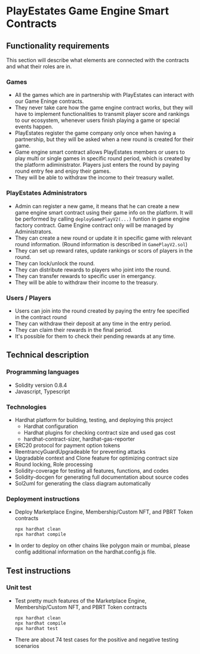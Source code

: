 # PlayEstates Game Engine Smart Contracts

## Functionality requirements

This section will describe what elements are connected with the contracts and what their roles are in.


### Games
- All the games which are in partnership with PlayEstates can interact with our Game Eninge contracts.
- They never take care how the game engine contract works, but they will have to implement functionalities to transmit player score and rankings to our ecosystem, whenever users finish playing a game or special events happen.
- PlayEstates register the game company only once when having a partnership, but they will be asked when a new round is created for their game.
- Game engine smart contract allows PlayEstates members or users to play multi or single games in specific round period, which is created by the platform adiministrator.
Players just enters the round by paying round entry fee and enjoy their games.
- They will be able to withdraw the income to their treasury wallet.

### PlayEstates Administrators
- Admin can register a new game, it means that he can create a new game engine smart contract using their game info on the platform.
  It will be performed by calling `deployGamePlayV2(...)` funtion in game engine factory contract.
  Game Engine contract only will be managed by Administrators.
- They can create a new round or update it in specific game with relevant round information.
 (Round information is described in `GamePlayV2.sol`)
- They can set up reward rates, update rankings or scors of players in the round.
- They can lock/unlock the round.
- They can distribute rewards to players who joint into the round.
- They can transfer rewards to specific user in emergancy.
- They will be able to withdraw their income to the treasury.

### Users / Players
- Users can join into the round created by paying the entry fee specified in the contract round
- They can withdraw their deposit at any time in the entry period.
- They can claim their rewards in the final period.
- It's possible for them to check their pending rewards at any time.



## Technical description

### Programming languages
- Solidity version 0.8.4
- Javascript, Typescript

### Technologies
- Hardhat platform for building, testing, and deploying this project
  - Hardhat configuration
  - Hardhat plugins for checking contract size and used gas cost
  - hardhat-contract-sizer, hardhat-gas-reporter
- ERC20 protocol for payment option tokens
- ReentrancyGuardUpgradeable for preventing attacks
- Upgradable context and Clone feature for optimizing contract size
- Round locking, Role processing
- Solidity-coverage for testing all features, functions, and codes
- Solidity-docgen for generating full documentation about source codes
- Sol2uml for generating the class diagram automatically

### Deployment instructions
- Deploy Marketplace Engine, Membership/Custom NFT, and PBRT Token contracts
    ```shell
    npx hardhat clean
    npx hardhat compile
    ```
- In order to deploy on other chains like polygon main or mumbai, please config additional information on the hardhat.config.js file.



## Test instructions

### Unit test
- Test pretty much features of the Marketplace Engine, Membership/Custom NFT, and PBRT Token contracts
    ```shell
    npx hardhat clean
    npx hardhat compile    
    npx hardhat test
    ```
- There are about 74 test cases for the positive and negative testing scenarios 